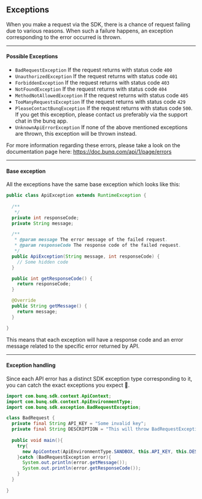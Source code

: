 ## Exceptions
When you make a request via the SDK, there is a chance of request failing
due to various reasons. When such a failure happens, an exception
corresponding to the error occurred is thrown.


----
#### Possible Exceptions
* `BadRequestException` If the request returns with status code `400`
* `UnauthorizedException` If the request returns with status code `401`
* `ForbiddenException` If the request returns with status code `403`
* `NotFoundException` If the request returns with status code `404`
* `MethodNotAllowedException` If the request returns with status code `405`
* `TooManyRequestsException` If the request returns with status code `429`
* `PleaseContactBunqException` If the request returns with status code `500`.
If you get this exception, please contact us preferably via the support chat in the bunq app.
* `UnknownApiErrorException` If none of the above mentioned exceptions are thrown,
this exception will be thrown instead.

For more information regarding these errors, please take a look on the documentation
page here: https://doc.bunq.com/api/1/page/errors

---
#### Base exception
All the exceptions have the same base exception which looks like this:
```java
public class ApiException extends RuntimeException {
  
  /**
   */
  private int responseCode;
  private String message;

  /**
   * @param message The error message of the failed request.
   * @param responseCode The response code of the failed request.
   */
  public ApiException(String message, int responseCode) {
    // Some hidden code    
  }

  public int getResponseCode() {
    return responseCode;
  }

  @Override
  public String getMessage() {
    return message;
  }

}
```
This means that each exception will have a response code and an error message
related to the specific error returned by API.

---
#### Exception handling
Since each API error has a distinct SDK exception type corresponding to it,
you can catch the exact exceptions you expect 👏.

```java
import com.bunq.sdk.context.ApiContext;
import com.bunq.sdk.context.ApiEnvironmentType;
import com.bunq.sdk.exception.BadRequestException;

class BadRequest {
  private final String API_KEY = "Some invalid key";
  private final String DESCRIPTION = "This will throw BadRequestException.";
  
  public void main(){
    try{
      new ApiContext(ApiEnvironmentType.SANDBOX, this.API_KEY, this.DESCRIPTION);
    }catch (BadRequestException error){
      System.out.println(error.getMessage());
      System.out.println(error.getResponseCode());
    }
  }
  
}
```

